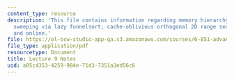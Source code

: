 ```yaml
---
content_type: resource
description: 'This file contains information regarding memory hierarchy: distribution
  sweeping via lazy funnelsort; cache-oblivious orthogonal 2D range searching: batched
  and online.'
file: https://ol-ocw-studio-app-qa.s3.amazonaws.com/courses/6-851-advanced-data-structures-spring-2012/a05c43534259984e71d37351a3ed56c6_MIT6_851S12_Lec9.pdf
file_type: application/pdf
resourcetype: Document
title: Lecture 9 Notes
uid: a05c4353-4259-984e-71d3-7351a3ed56c6
---
```

